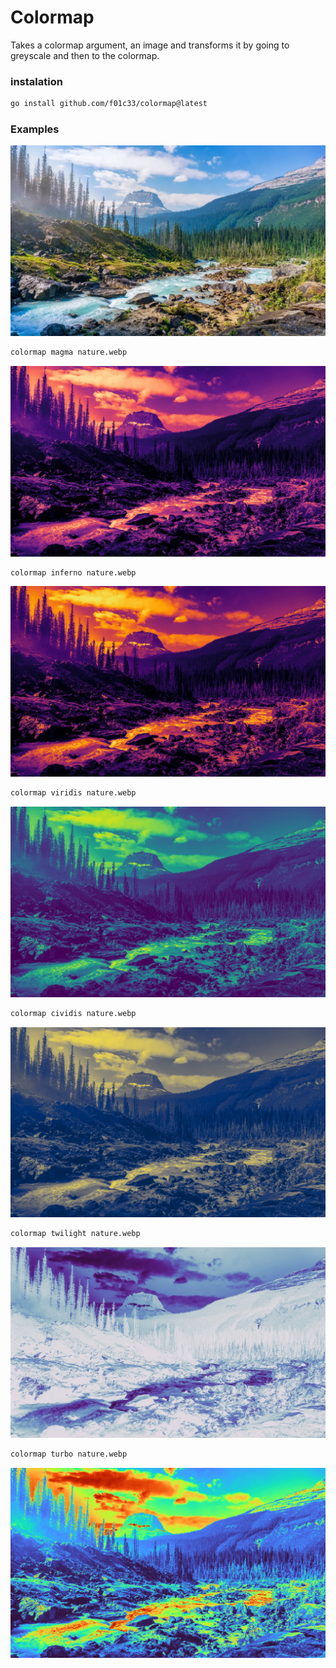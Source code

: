 # Colormap

Takes a colormap argument, an image and transforms it by going to greyscale and then to the colormap.

### instalation
```bash
go install github.com/f01c33/colormap@latest
```

### Examples
![no colormap](./nature.webp)


```bash
colormap magma nature.webp
```
![magma](./nature.webp_magma_colormap.jpg)

```bash
colormap inferno nature.webp
```
![inferno](./nature.webp_inferno_colormap.jpg)


```bash
colormap viridis nature.webp
```
![viridis](./nature.webp_viridis_colormap.jpg)


```bash
colormap cividis nature.webp
```
![cividis](./nature.webp_cividis_colormap.jpg)


```bash
colormap twilight nature.webp
```
![twilight](./nature.webp_twilight_colormap.jpg)


```bash
colormap turbo nature.webp
```
![turbo](./nature.webp_turbo_colormap.jpg)